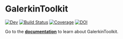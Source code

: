 # GalerkinToolkit

[![Dev](https://img.shields.io/badge/docs-dev-blue.svg)](https://GalerkinToolkit.github.io/GalerkinToolkit.jl/dev/)
[![Build Status](https://github.com/GalerkinToolkit/GalerkinToolkit.jl/actions/workflows/CI.yml/badge.svg?branch=main)](https://github.com/GalerkinToolkit/GalerkinToolkit.jl/actions/workflows/CI.yml?query=branch%3Amain)
[![Coverage](https://codecov.io/gh/GalerkinToolkit/GalerkinToolkit.jl/branch/main/graph/badge.svg)](https://codecov.io/gh/GalerkinToolkit/GalerkinToolkit.jl)
[![DOI](https://zenodo.org/badge/497260571.svg)](https://doi.org/10.5281/zenodo.13938389)

Go to the [**documentation**](https://GalerkinToolkit.github.io/GalerkinToolkit.jl/dev/) to learn about GalerkinToolkit.






